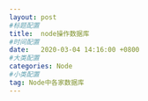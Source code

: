 ```yaml
---
layout: post
#标题配置
title:  node操作数据库
#时间配置
date:   2020-03-04 14:16:00 +0800
#大类配置
categories: Node
#小类配置
tag: Node中各家数据库
---
```




